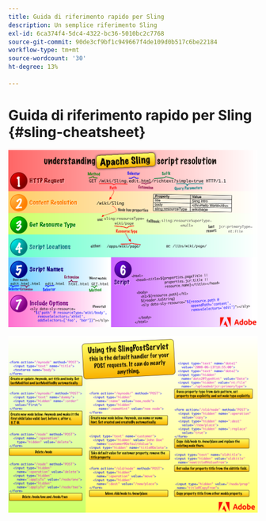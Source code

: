 ```yaml
---
title: Guida di riferimento rapido per Sling
description: Un semplice riferimento Sling
exl-id: 6ca374f4-5dc4-4322-bc36-5010bc2c7768
source-git-commit: 90de3cf9bf1c949667f4de109d0b517c6be22184
workflow-type: tm+mt
source-wordcount: '30'
ht-degree: 13%

---
```


# Guida di riferimento rapido per Sling {#sling-cheatsheet}

![Comprensione della risoluzione degli script Apache Sling.](assets/sling-cheatsheet-01.png)

![Utilizzando SlingPostServlet - questo è il gestore predefinito per le richieste POST; può fare quasi qualsiasi cosa.](assets/sling-cheatsheet-02.png)
